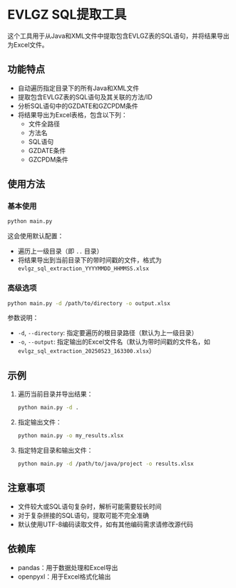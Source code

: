 # EVLGZ SQL提取工具

这个工具用于从Java和XML文件中提取包含EVLGZ表的SQL语句，并将结果导出为Excel文件。

## 功能特点

- 自动遍历指定目录下的所有Java和XML文件
- 提取包含EVLGZ表的SQL语句及其关联的方法/ID
- 分析SQL语句中的GZDATE和GZCPDM条件
- 将结果导出为Excel表格，包含以下列：
  - 文件全路径
  - 方法名
  - SQL语句
  - GZDATE条件
  - GZCPDM条件

## 使用方法

### 基本使用

```bash
python main.py
```

这会使用默认配置：
- 遍历上一级目录（即 `..` 目录）
- 将结果导出到当前目录下的带时间戳的文件，格式为 `evlgz_sql_extraction_YYYYMMDD_HHMMSS.xlsx`

### 高级选项

```bash
python main.py -d /path/to/directory -o output.xlsx
```

参数说明：
- `-d`, `--directory`: 指定要遍历的根目录路径（默认为上一级目录）
- `-o`, `--output`: 指定输出的Excel文件名（默认为带时间戳的文件名，如`evlgz_sql_extraction_20250523_163300.xlsx`）

## 示例

1. 遍历当前目录并导出结果：
   ```bash
   python main.py -d .
   ```

2. 指定输出文件：
   ```bash
   python main.py -o my_results.xlsx
   ```

3. 指定特定目录和输出文件：
   ```bash
   python main.py -d /path/to/java/project -o results.xlsx
   ```

## 注意事项

- 文件较大或SQL语句复杂时，解析可能需要较长时间
- 对于复杂拼接的SQL语句，提取可能不完全准确
- 默认使用UTF-8编码读取文件，如有其他编码需求请修改源代码

## 依赖库

- pandas：用于数据处理和Excel导出
- openpyxl：用于Excel格式化输出